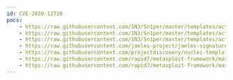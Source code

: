 ```yaml
---
id: CVE-2020-12720
pocs:
    - https://raw.githubusercontent.com/1N3/Sn1per/master/templates/active/CVE-2020-12720_-_vBulletin_Unauthenticaed_SQLi_1.sh
    - https://raw.githubusercontent.com/1N3/Sn1per/master/templates/active/CVE-2020-12720_-_vBulletin_Unauthenticaed_SQLi_2.sh
    - https://raw.githubusercontent.com/1N3/Sn1per/master/templates/active/CVE-2020-12720_-_vBulletin_Unauthenticaed_SQLi_3.sh
    - https://raw.githubusercontent.com/jaeles-project/jaeles-signatures/master/cves/vbulletin-sqli-cve-2020-12720.yaml
    - https://raw.githubusercontent.com/projectdiscovery/nuclei-templates/master/cves/CVE-2020-12720.yaml
    - https://raw.githubusercontent.com/rapid7/metasploit-framework/master/modules/auxiliary/gather/vbulletin_getindexablecontent_sqli.rb
    - https://raw.githubusercontent.com/rapid7/metasploit-framework/master/modules/exploits/multi/http/vbulletin_getindexablecontent.rb
---
```

